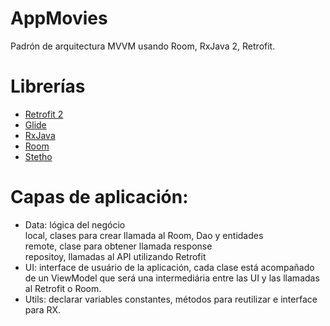 # AppMovies
Padrón de arquitectura MVVM usando Room, RxJava 2, Retrofit.


# Librerías
<ul> 
<li><a href="https://square.github.io/retrofit/">Retrofit 2</a></li>
<li><a href="https://github.com/bumptech/glide">Glide</a></li>
<li><a href="https://github.com/ReactiveX/RxJava">RxJava</a></li>
<li><a href="https://developer.android.com/topic/libraries/architecture/room.html">Room</a></li>
<li><a href="http://facebook.github.io/stetho/">Stetho</a></li>
</ul>

# Capas de aplicación:
<ul> 
<li>Data: lógica del negócio</br>
local, clases para crear llamada al Room, Dao y entidades</br>
remote, clase para obtener llamada response</br>
repositoy, llamadas al API utilizando Retrofit</r>
</li>
<li>UI: interface de usuário de la aplicación, cada clase está acompañado de un ViewModel que será una intermediária entre las UI y las llamadas al Retrofit o Room.</li>
<li>Utils: declarar variables constantes, métodos para reutilizar e interface para RX.</li>
</ul>
